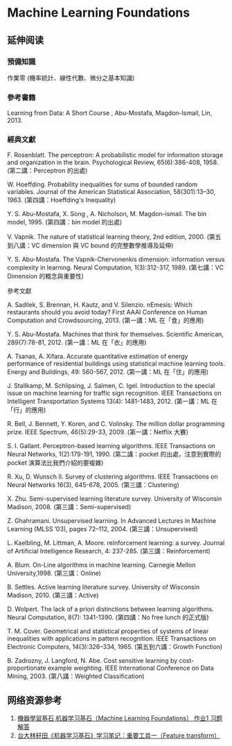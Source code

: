 # Machine Learning Foundations

## 延伸阅读

### 預備知識

作業零 (機率統計、線性代數、微分之基本知識)

### 參考書籍

Learning from Data: A Short Course , Abu-Mostafa, Magdon-Ismail, Lin, 2013.

### 經典文獻

F. Rosenblatt. The perceptron: A probabilistic model for information storage and organization in the brain. Psychological Review, 65(6):386-408, 1958. (第二講：Perceptron 的出處)

W. Hoeffding. Probability inequalities for sums of bounded random variables. Journal of the American Statistical Association, 58(301):13–30, 1963. (第四講：Hoeffding's Inequality)

Y. S. Abu-Mostafa, X. Song , A. Nicholson, M. Magdon-ismail. The bin model, 1995. (第四講：bin model 的出處)

V. Vapnik. The nature of statistical learning theory, 2nd edition, 2000. (第五到八講：VC dimension 與 VC bound 的完整數學推導及延伸)

Y. S. Abu-Mostafa. The Vapnik-Chervonenkis dimension: information versus complexity in learning. Neural Computation, 1(3):312-317, 1989. (第七講：VC Dimension 的概念與重要性)

參考文獻

A. Sadilek, S. Brennan, H. Kautz, and V. Silenzio. nEmesis: Which restaurants should you avoid today? First AAAI Conference on Human Computation and Crowdsourcing, 2013. (第一講：ML 在「食」的應用)

Y. S. Abu-Mostafa. Machines that think for themselves. Scientific American, 289(7):78-81, 2012. (第一講：ML 在「衣」的應用)

A. Tsanas, A. Xifara. Accurate quantitative estimation of energy performance of residential buildings using statistical machine learning tools. Energy and Buildings, 49: 560-567, 2012. (第一講：ML 在「住」的應用)

J. Stallkamp, M. Schlipsing, J. Salmen, C. Igel. Introduction to the special issue on machine learning for traffic sign recognition. IEEE Transactions on Intelligent Transportation Systems 13(4): 1481-1483, 2012. (第一講：ML 在「行」的應用)

R. Bell, J. Bennett, Y. Koren, and C. Volinsky. The million dollar programming prize. IEEE Spectrum, 46(5):29-33, 2009. (第一講：Netflix 大賽)

S. I. Gallant. Perceptron-based learning algorithms. IEEE Transactions on Neural Networks, 1(2):179-191, 1990. (第二講：pocket 的出處，注意到實際的 pocket 演算法比我們介紹的要複雜)

R. Xu, D. Wunsch II. Survey of clustering algorithms. IEEE Transactions on Neural Networks 16(3), 645-678, 2005. (第三講：Clustering)

X. Zhu. Semi-supervised learning literature survey. University of Wisconsin Madison, 2008. (第三講：Semi-supervised)

Z. Ghahramani. Unsupervised learning. In Advanced Lectures in Machine Learning (MLSS ’03), pages 72–112, 2004. (第三講：Unsupervised)

L. Kaelbling, M. Littman, A. Moore. reinforcement learning: a survey. Journal of Artificial Intelligence Research, 4: 237-285. (第三講：Reinforcement)

A. Blum. On-Line algorithms in machine learning. Carnegie Mellon University,1998. (第三講：Online)

B. Settles. Active learning literature survey. University of Wisconsin Madison, 2010. (第三講：Active)

D. Wolpert. The lack of a priori distinctions between learning algorithms. Neural Computation, 8(7): 1341-1390. (第四講：No free lunch 的正式版)

T. M. Cover. Geometrical and statistical properties of systems of linear inequalities with applications in pattern recognition. IEEE Transactions on Electronic Computers, 14(3):326–334, 1965. (第五到六講：Growth Function)

B. Zadrozny, J. Langford, N. Abe. Cost sensitive learning by cost-proportionate example weighting. IEEE International Conference on Data Mining, 2003. (第八講：Weighted Classification)

## 网络资源参考

1. [機器學習基石 机器学习基石（Machine Learning Foundations） 作业1 习题解答](http://blog.csdn.net/a1015553840/article/details/50986313)
1. [台大林轩田《机器学习基石》学习笔记：重要工具一（Feature transform）](http://blog.csdn.net/qq_22717679/article/details/51179198)